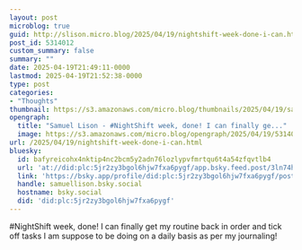 ```yaml
---
layout: post
microblog: true
guid: http://slison.micro.blog/2025/04/19/nightshift-week-done-i-can.html
post_id: 5314012
custom_summary: false
summary: ""
date: 2025-04-19T21:49:11-0000
lastmod: 2025-04-19T21:52:38-0000
type: post
categories:
- "Thoughts"
thumbnail: https://s3.amazonaws.com/micro.blog/thumbnails/2025/04/19/samuellison.com/ab0995efc02d59989a18b7de74164bb4.png
opengraph:
  title: "Samuel Lison - #NightShift week, done! I can finally ge..."
  image: https://s3.amazonaws.com/micro.blog/opengraph/2025/04/19/5314012.png
url: /2025/04/19/nightshift-week-done-i-can.html
bluesky:
  id: bafyreicohx4nktip4nc2bcm5y2adn76lozlypvfmrtqu6t4a54zfqvtlb4
  url: 'at://did:plc:5jr2zy3bgol6hjw7fxa6pygf/app.bsky.feed.post/3ln74ht6fuh2c'
  link: 'https://bsky.app/profile/did:plc:5jr2zy3bgol6hjw7fxa6pygf/post/3ln74ht6fuh2c'
  handle: samuellison.bsky.social
  hostname: bsky.social
  did: 'did:plc:5jr2zy3bgol6hjw7fxa6pygf'
---
```


#NightShift week, done! I can finally get my routine back in order and tick off tasks I am suppose to be doing on a daily basis as per my journaling! 
